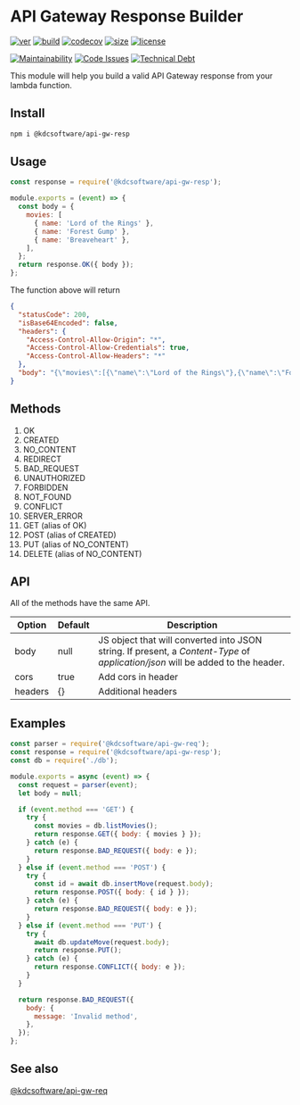 # API Gateway Response Builder

[![ver](https://img.shields.io/npm/v/@kdcsoftware/api-gw-resp?style=for-the-badge)](https://www.npmjs.com/package/@kdcsoftware/api-gw-resp)
[![build](https://img.shields.io/github/workflow/status/kdcsoftware/api-gw-resp/build?style=for-the-badge)](https://github.com/kdcsoftware/api-gw-resp/actions?query=workflow%3Abuild)
[![codecov](https://img.shields.io/codecov/c/github/kdcsoftware/api-gw-resp?style=for-the-badge)](https://codecov.io/gh/kdcsoftware/api-gw-resp)
[![size](https://img.shields.io/bundlephobia/min/@kdcsoftware/api-gw-resp?style=for-the-badge)](https://bundlephobia.com/result?p=@kdcsoftware/api-gw-resp)
[![license](https://img.shields.io/github/license/kdcsoftware/api-gw-resp?style=for-the-badge)](https://github.com/kdcsoftware/api-gw-resp/blob/master/LICENSE)

[![Maintainability](https://img.shields.io/codeclimate/maintainability/kdcsoftware/api-gw-resp?style=for-the-badge)](https://codeclimate.com/github/kdcsoftware/api-gw-resp) [![Code Issues](https://img.shields.io/codeclimate/issues/kdcsoftware/api-gw-resp?style=for-the-badge)](https://codeclimate.com/github/kdcsoftware/api-gw-resp/issues)
[![Technical Debt](https://img.shields.io/codeclimate/tech-debt/kdcsoftware/api-gw-resp?style=for-the-badge)](https://codeclimate.com/github/kdcsoftware/api-gw-resp/trends/technical_debt)

This module will help you build a valid API Gateway response from your lambda function.

## Install

```bash
npm i @kdcsoftware/api-gw-resp
```

## Usage

```js
const response = require('@kdcsoftware/api-gw-resp');

module.exports = (event) => {
  const body = {
    movies: [
      { name: 'Lord of the Rings' },
      { name: 'Forest Gump' },
      { name: 'Breaveheart' },
    ],
  };
  return response.OK({ body });
};
```

The function above will return

```json
{
  "statusCode": 200,
  "isBase64Encoded": false,
  "headers": {
    "Access-Control-Allow-Origin": "*",
    "Access-Control-Allow-Credentials": true,
    "Access-Control-Allow-Headers": "*"
  },
  "body": "{\"movies\":[{\"name\":\"Lord of the Rings\"},{\"name\":\"Forest Gump\"},{\"name\":\"Breaveheart\"}]}"
}
```

## Methods

1. OK
2. CREATED
3. NO_CONTENT
4. REDIRECT
5. BAD_REQUEST
6. UNAUTHORIZED
7. FORBIDDEN
8. NOT_FOUND
9. CONFLICT
10. SERVER_ERROR
11. GET (alias of OK)
12. POST (alias of CREATED)
13. PUT (alias of NO_CONTENT)
14. DELETE (alias of NO_CONTENT)

## API

All of the methods have the same API.

| Option  | Default | Description                                                                                                                     |
| ------- | ------- | ------------------------------------------------------------------------------------------------------------------------------- |
| body    | null    | JS object that will converted into JSON string. If present, a _Content-Type_ of _application/json_ will be added to the header. |
| cors    | true    | Add cors in header                                                                                                              |
| headers | {}      | Additional headers                                                                                                              |

## Examples

```js
const parser = require('@kdcsoftware/api-gw-req');
const response = require('@kdcsoftware/api-gw-resp');
const db = require('./db');

module.exports = async (event) => {
  const request = parser(event);
  let body = null;

  if (event.method === 'GET') {
    try {
      const movies = db.listMovies();
      return response.GET({ body: { movies } });
    } catch (e) {
      return response.BAD_REQUEST({ body: e });
    }
  } else if (event.method === 'POST') {
    try {
      const id = await db.insertMove(request.body);
      return response.POST({ body: { id } });
    } catch (e) {
      return response.BAD_REQUEST({ body: e });
    }
  } else if (event.method === 'PUT') {
    try {
      await db.updateMove(request.body);
      return response.PUT();
    } catch (e) {
      return response.CONFLICT({ body: e });
    }
  }

  return response.BAD_REQUEST({
    body: {
      message: 'Invalid method',
    },
  });
};
```

## See also

[@kdcsoftware/api-gw-req](https://github.com/kdcsoftware/api-gw-req)

